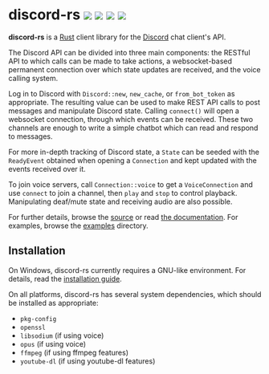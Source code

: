 discord-rs [![](https://meritbadge.herokuapp.com/discord)](https://crates.io/crates/discord) [![](https://img.shields.io/badge/chat-Discord-blue.svg)](https://discord.gg/0SBTUU1wZTWAPisK) [![](https://img.shields.io/badge/docs-online-2020ff.svg)](http://wombat.platymuus.com/rustdoc/discord_master/) [![](https://travis-ci.org/SpaceManiac/discord-rs.svg?branch=master)](https://travis-ci.org/SpaceManiac/discord-rs)
==========

**discord-rs** is a [Rust](https://www.rust-lang.org) client library for the
[Discord](https://discordapp.com) chat client's API.

The Discord API can be divided into three main components: the RESTful API
to which calls can be made to take actions, a websocket-based permanent
connection over which state updates are received, and the voice calling
system.

Log in to Discord with `Discord::new`, `new_cache`, or `from_bot_token` as
appropriate. The resulting value can be used to make REST API calls to post
messages and manipulate Discord state. Calling `connect()` will open a
websocket connection, through which events can be received. These two channels
are enough to write a simple chatbot which can read and respond to messages.

For more in-depth tracking of Discord state, a `State` can be seeded with
the `ReadyEvent` obtained when opening a `Connection` and kept updated with
the events received over it.

To join voice servers, call `Connection::voice` to get a `VoiceConnection`
and use `connect` to join a channel, then `play` and `stop` to control
playback. Manipulating deaf/mute state and receiving audio are also possible.

For further details, browse the [source](src/) or read
[the documentation](http://wombat.platymuus.com/rustdoc/discord_master/).
For examples, browse the [examples](examples/) directory.

## Installation

On Windows, discord-rs currently requires a GNU-like environment. For details,
read the [installation guide](https://github.com/SpaceManiac/discord-rs/wiki/Windows-Installation).

On all platforms, discord-rs has several system dependencies, which should be
installed as appropriate:

* `pkg-config`
* `openssl`
* `libsodium` (if using voice)
* `opus` (if using voice)
* `ffmpeg` (if using ffmpeg features)
* `youtube-dl` (if using youtube-dl features)

